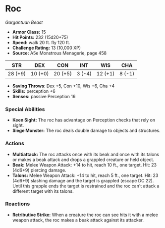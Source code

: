 # Roc

*Gargantuan* *Beast*

- **Armor Class:** 15
- **Hit Points:** 232 (15d20+75)
- **Speed:** walk 20 ft. fly 120 ft.
- **Challenge Rating:** 13 (10,000 XP)
- **Source:** A5e Monstrous Menagerie, page 458

| STR | DEX | CON | INT | WIS | CHA |
| --- | --- | --- | --- | --- | --- |
| 28 (+9) | 10 (+0) | 20 (+5) | 3 (-4) | 12 (+1) | 8 (-1) |

- **Saving Throws**: Dex +5, Con +10, Wis +6, Cha +4
- **Skills:** perception +6
- **Senses:** passive Perception 16

### Special Abilities

- **Keen Sight:** The roc has advantage on Perception checks that rely on sight.
- **Siege Monster:** The roc deals double damage to objects and structures.

### Actions

- **Multiattack:** The roc attacks once with its beak and once with its talons  or makes a beak attack and drops a grappled creature or held object.
- **Beak:** Melee Weapon Attack: +14 to hit, reach 10 ft., one target. Hit: 23 (4d6+9) piercing damage.
- **Talons:** Melee Weapon Attack: +14 to hit, reach 5 ft., one target. Hit: 23 (4d6+9) slashing damage  and the target is grappled (escape DC 22). Until this grapple ends  the target is restrained  and the roc can't attack a different target with its talons.

### Reactions

- **Retributive Strike:** When a creature the roc can see hits it with a melee weapon attack, the roc makes a beak attack against its attacker.


